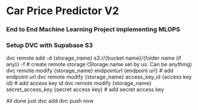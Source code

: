 # Car Price Predictor V2
### End to End Machine Learning Project implementing MLOPS

### Setup DVC with Supabase S3
dvc remote add -d {storage_name} s3://{bucket name}/{folder name (if any)} -f                      # create remote storage (Storage name set by us. Can be anything)
dvc remote modify {storage_name} endpointurl {endpoint url}                 # add endpoint url
dvc remote modify {storage_name} access_key_id {access key id}              # add access key id
dvc remote modify {storage_name} secret_access_key {secret access key}      # add secret access key

All done just dvc add dvc push now 
